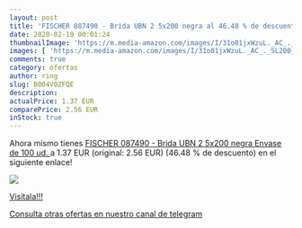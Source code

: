 ```yaml
---
layout: post
title: 'FISCHER 087490 - Brida UBN 2 5x200 negra al 46.48 % de descuento'
date: 2020-02-10 00:01:24
thumbnailImage: 'https://m.media-amazon.com/images/I/31o01jxWzuL._AC_._SL200_.jpg'
images: [ 'https://m.media-amazon.com/images/I/31o01jxWzuL._AC_._SL200_.jpg' ]
comments: true
category: ofertas
author: ring
slug: B004V0ZFQE
description:
actualPrice: 1.37 EUR
comparePrice: 2.56 EUR
inStock: true
---
```


Ahora mismo tienes [FISCHER 087490 - Brida UBN 2 5x200 negra  Envase de 100 ud. ](https://www.amazon.com/dp/B004V0ZFQE/?tag=redken08-20) a 1.37 EUR (original: 2.56 EUR) (46.48 %  de descuento) en el siguiente enlace!

[![](https://m.media-amazon.com/images/I/31o01jxWzuL._AC_._SL200_.jpg)](https://www.amazon.com/dp/B004V0ZFQE/?tag=redken08-20)

[Visítala!!!](https://www.amazon.com/dp/B004V0ZFQE/?tag=redken08-20)

[Consulta otras ofertas en nuestro canal de telegram](https://t.me/s/ofertas25)
